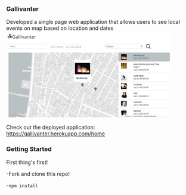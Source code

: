 ###  Gallivanter
Developed a single page web application that allows users to see local events on map based on location and dates
<img width="439" alt="gallivnter" src="/public/ScreenShot.png">

Check out the deployed application: https://gallivanter.herokuapp.com/home

### Getting Started
First thing's first!

-Fork and clone this repo!

-`npm install`

